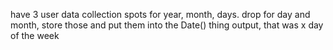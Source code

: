 have 3 user data collection spots for year, month, days.
drop for day and month, 
store those and put them into the Date() thing
output, that was x day of the week
